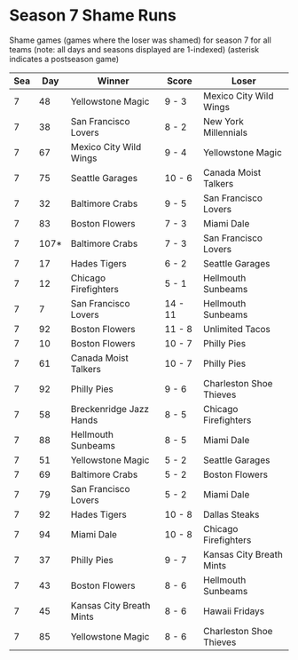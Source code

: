 # Season 7 Shame Runs



Shame games (games where the loser was shamed) for season 7 for all teams (note: all days and seasons displayed are 1-indexed) (asterisk indicates a postseason game)


| Sea | Day | Winner | Score | Loser | 
| ------ |------ |------ |------ |------ |
| 7 | 48 | Yellowstone Magic | 9 - 3 | Mexico City Wild Wings | 
| 7 | 38 | San Francisco Lovers | 8 - 2 | New York Millennials | 
| 7 | 67 | Mexico City Wild Wings | 9 - 4 | Yellowstone Magic | 
| 7 | 75 | Seattle Garages | 10 - 6 | Canada Moist Talkers | 
| 7 | 32 | Baltimore Crabs | 9 - 5 | San Francisco Lovers | 
| 7 | 83 | Boston Flowers | 7 - 3 | Miami Dale | 
| 7 | 107* | Baltimore Crabs | 7 - 3 | San Francisco Lovers | 
| 7 | 17 | Hades Tigers | 6 - 2 | Seattle Garages | 
| 7 | 12 | Chicago Firefighters | 5 - 1 | Hellmouth Sunbeams | 
| 7 | 7 | San Francisco Lovers | 14 - 11 | Hellmouth Sunbeams | 
| 7 | 92 | Boston Flowers | 11 - 8 | Unlimited Tacos | 
| 7 | 10 | Boston Flowers | 10 - 7 | Philly Pies | 
| 7 | 61 | Canada Moist Talkers | 10 - 7 | Philly Pies | 
| 7 | 92 | Philly Pies | 9 - 6 | Charleston Shoe Thieves | 
| 7 | 58 | Breckenridge Jazz Hands | 8 - 5 | Chicago Firefighters | 
| 7 | 88 | Hellmouth Sunbeams | 8 - 5 | Miami Dale | 
| 7 | 51 | Yellowstone Magic | 5 - 2 | Seattle Garages | 
| 7 | 69 | Baltimore Crabs | 5 - 2 | Boston Flowers | 
| 7 | 79 | San Francisco Lovers | 5 - 2 | Miami Dale | 
| 7 | 92 | Hades Tigers | 10 - 8 | Dallas Steaks | 
| 7 | 94 | Miami Dale | 10 - 8 | Chicago Firefighters | 
| 7 | 37 | Philly Pies | 9 - 7 | Kansas City Breath Mints | 
| 7 | 43 | Boston Flowers | 8 - 6 | Hellmouth Sunbeams | 
| 7 | 45 | Kansas City Breath Mints | 8 - 6 | Hawaii Fridays | 
| 7 | 85 | Yellowstone Magic | 8 - 6 | Charleston Shoe Thieves | 


